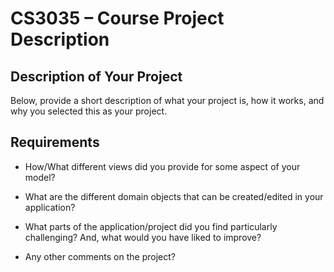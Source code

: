 # CS3035 – Course Project Description

## Description of Your Project

Below, provide a short description of what your project is, how it works, and why you selected this as your project.

## Requirements

- How/What different views did you provide for some aspect of your model?

- What are the different domain objects that can be created/edited in your application?

- What parts of the application/project did you find particularly challenging?
  And, what would you have liked to improve?

- Any other comments on the project?





